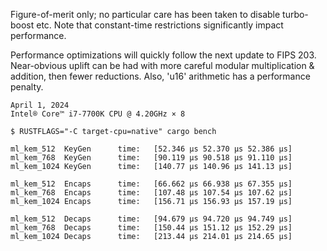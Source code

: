 Figure-of-merit only; no particular care has been taken to disable turbo-boost etc.
Note that constant-time restrictions significantly impact performance.

Performance optimizations will quickly follow the next update to FIPS 203.
Near-obvious uplift can be had with more careful modular multiplication & addition,
then fewer reductions. Also, 'u16' arithmetic has a performance penalty.

~~~
April 1, 2024
Intel® Core™ i7-7700K CPU @ 4.20GHz × 8

$ RUSTFLAGS="-C target-cpu=native" cargo bench

ml_kem_512  KeyGen      time:   [52.346 µs 52.370 µs 52.386 µs]
ml_kem_768  KeyGen      time:   [90.119 µs 90.518 µs 91.110 µs]
ml_kem_1024 KeyGen      time:   [140.77 µs 140.96 µs 141.13 µs]

ml_kem_512  Encaps      time:   [66.662 µs 66.938 µs 67.355 µs]
ml_kem_768  Encaps      time:   [107.48 µs 107.54 µs 107.62 µs]
ml_kem_1024 Encaps      time:   [156.71 µs 156.93 µs 157.19 µs]

ml_kem_512  Decaps      time:   [94.679 µs 94.720 µs 94.749 µs]
ml_kem_768  Decaps      time:   [150.44 µs 151.12 µs 152.29 µs]
ml_kem_1024 Decaps      time:   [213.44 µs 214.01 µs 214.65 µs]
~~~
